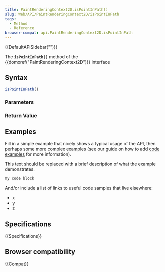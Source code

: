 ```yaml
---
title: PaintRenderingContext2D.isPointInPath()
slug: Web/API/PaintRenderingContext2D/isPointInPath
tags:
  - Method
  - Reference
browser-compat: api.PaintRenderingContext2D.isPointInPath
---
```

{{DefaultAPISidebar("")}}

The **`isPointInPath()`** method of the {{domxref("PaintRenderingContext2D")}} interface 

## Syntax

```js
isPointInPath()
```

### Parameters



### Return Value



## Examples

Fill in a simple example that nicely shows a typical usage of the API, then perhaps some more complex examples (see our guide on how to add [code examples](/en-US/docs/MDN/Contribute/Structures/Code_examples) for more information).

This text should be replaced with a brief description of what the example demonstrates.

```js
my code block
```

And/or include a list of links to useful code samples that live elsewhere:

*   x
*   y
*   z

## Specifications

{{Specifications}}

## Browser compatibility

{{Compat}}

